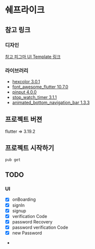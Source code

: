 # 쉐프라이크

## 참고 링크

### 디자인

 [참고 피그마 UI Template 링크](https://www.uistore.design/items/chefio-recipe-free-app-ui-kit-for-figma/)

### 라이브러리

- [hexcolor 3.0.1](https://pub.dev/packages/hexcolor)
- [font_awesome_flutter 10.7.0](https://pub.dev/packages/font_awesome_flutter)
- [pinput 4.0.0](https://pub.dev/packages/pinput)
- [stop_watch_timer 3.1.1](https://pub.dev/packages/stop_watch_timer)
- [animated_bottom_navigation_bar 1.3.3]()


## 프로젝트 버젼

flutter => 3.19.2


## 프로젝트 시작하기

`pub get`


## TODO

### UI
- [x] onBoarding
- [x] signIn
- [x] signup
- [x] verification Code
- [x] password Recovery
- [x] password verification Code 
- [x] new Password
- 